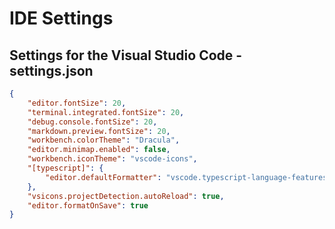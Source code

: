 # IDE Settings

## Settings for the Visual Studio Code - settings.json

```json
{
    "editor.fontSize": 20,
    "terminal.integrated.fontSize": 20,
    "debug.console.fontSize": 20,
    "markdown.preview.fontSize": 20,
    "workbench.colorTheme": "Dracula",
    "editor.minimap.enabled": false,
    "workbench.iconTheme": "vscode-icons",
    "[typescript]": {
        "editor.defaultFormatter": "vscode.typescript-language-features"
    },
    "vsicons.projectDetection.autoReload": true,
    "editor.formatOnSave": true
}

```
